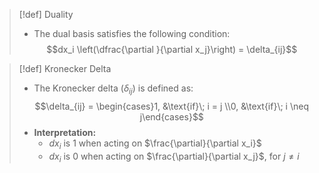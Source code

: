 >[!def] Duality
>- The dual basis satisfies the following condition:
>$$dx_i \left(\dfrac{\partial }{\partial x_j}\right) = \delta_{ij}$$

>[!def] Kronecker Delta
>- The Kronecker delta ($\delta_{ij})$ is defined as:
>$$\delta_{ij} = \begin{cases}1, &\text{if}\; i = j \\0,  &\text{if}\; i \neq j\end{cases}$$
>- **Interpretation:**
>	- $dx_i$ is 1 when acting on $\frac{\partial}{\partial x_i}$
>	- $dx_i$ is 0 when acting on $\frac{\partial}{\partial x_j}$, for $j \neq i$